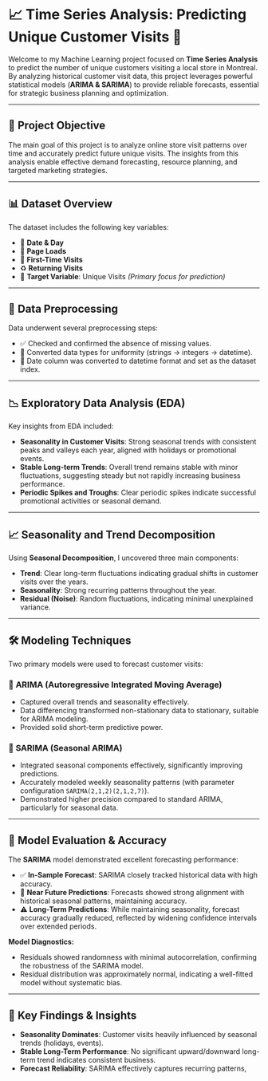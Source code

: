 # 📈 Time Series Analysis: Predicting Unique Customer Visits 🛒

Welcome to my Machine Learning project focused on **Time Series Analysis** to predict the number of unique customers visiting a local store in Montreal. By analyzing historical customer visit data, this project leverages powerful statistical models (**ARIMA & SARIMA**) to provide reliable forecasts, essential for strategic business planning and optimization.

---

## 🎯 Project Objective
The main goal of this project is to analyze online store visit patterns over time and accurately predict future unique visits. The insights from this analysis enable effective demand forecasting, resource planning, and targeted marketing strategies.

---

## 📊 Dataset Overview
The dataset includes the following key variables:

- 📅 **Date & Day**
- 🔄 **Page Loads**
- 👤 **First-Time Visits**
- ♻️ **Returning Visits**
- 🎯 **Target Variable**: Unique Visits *(Primary focus for prediction)*

---

## 🧹 Data Preprocessing
Data underwent several preprocessing steps:

- ✅ Checked and confirmed the absence of missing values.
- 🔢 Converted data types for uniformity (strings → integers → datetime).
- 📌 Date column was converted to datetime format and set as the dataset index.

---

## 📉 Exploratory Data Analysis (EDA)
Key insights from EDA included:

- **Seasonality in Customer Visits**: Strong seasonal trends with consistent peaks and valleys each year, aligned with holidays or promotional events.
- **Stable Long-term Trends**: Overall trend remains stable with minor fluctuations, suggesting steady but not rapidly increasing business performance.
- **Periodic Spikes and Troughs**: Clear periodic spikes indicate successful promotional activities or seasonal demand.

---

## 📈 Seasonality and Trend Decomposition
Using **Seasonal Decomposition**, I uncovered three main components:

- **Trend**: Clear long-term fluctuations indicating gradual shifts in customer visits over the years.
- **Seasonality**: Strong recurring patterns throughout the year.
- **Residual (Noise)**: Random fluctuations, indicating minimal unexplained variance.

---

## 🛠️ Modeling Techniques
Two primary models were used to forecast customer visits:

### 🔹 **ARIMA (Autoregressive Integrated Moving Average)**
- Captured overall trends and seasonality effectively.
- Data differencing transformed non-stationary data to stationary, suitable for ARIMA modeling.
- Provided solid short-term predictive power.

### 🔸 **SARIMA (Seasonal ARIMA)**
- Integrated seasonal components effectively, significantly improving predictions.
- Accurately modeled weekly seasonality patterns (with parameter configuration `SARIMA(2,1,2)(2,1,2,7)`).
- Demonstrated higher precision compared to standard ARIMA, particularly for seasonal data.

---

## 🚀 Model Evaluation & Accuracy
The **SARIMA** model demonstrated excellent forecasting performance:

- ✅ **In-Sample Forecast**: SARIMA closely tracked historical data with high accuracy.
- 🌟 **Near Future Predictions**: Forecasts showed strong alignment with historical seasonal patterns, maintaining accuracy.
- ⚠️ **Long-Term Predictions**: While maintaining seasonality, forecast accuracy gradually reduced, reflected by widening confidence intervals over extended periods.

**Model Diagnostics:**
- Residuals showed randomness with minimal autocorrelation, confirming the robustness of the SARIMA model.
- Residual distribution was approximately normal, indicating a well-fitted model without systematic bias.

---

## 🔮 Key Findings & Insights
- **Seasonality Dominates**: Customer visits heavily influenced by seasonal trends (holidays, events).
- **Stable Long-Term Performance**: No significant upward/downward long-term trend indicates consistent business.
- **Forecast Reliability**: SARIMA effectively captures recurring patterns,
